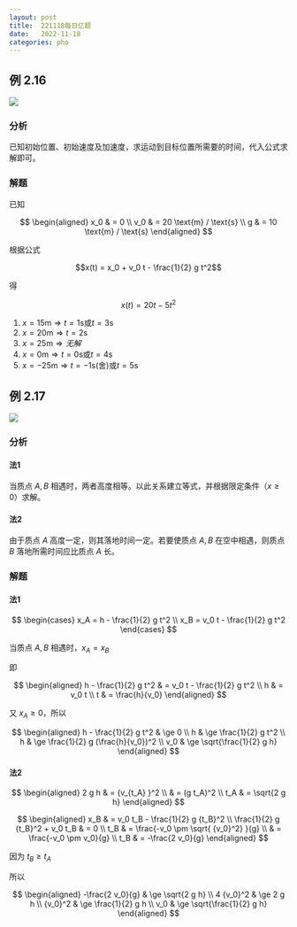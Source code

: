 ```yaml
---
layout: post
title:  221118每日亿题
date:   2022-11-18
categories: pho
---
```


## 例 2.16

![](https://lyccrius.oss-cn-beijing.aliyuncs.com/pho/221118-2.16.jpg)

### 分析

已知初始位置、初始速度及加速度，求运动到目标位置所需要的时间，代入公式求解即可。

### 解题

已知

$$
\begin{aligned}
    x_0 & = 0 \\
    v_0 & = 20 \text{m} / \text{s} \\
    g & = 10 \text{m} / \text{s}
\end{aligned}
$$

根据公式

$$x(t) = x_0 + v_0 t - \frac{1}{2} g t^2$$

得

$$x(t) = 20 t - 5 t^2$$

1. $x = 15 \text{m} \Rightarrow t = 1 \text{s} \text{或} t = 3 \text{s}$
2. $x = 20 \text{m} \Rightarrow t = 2 \text{s}$
3. $x = 25 \text{m} \Rightarrow 无解$
4. $x = 0 \text{m} \Rightarrow t = 0 \text{s} \text{或} t = 4 \text{s}$
5. $x = -25 \text{m} \Rightarrow t = -1 \text{s} ( \text{舍} ) \text{或} t = 5 \text{s}$

## 例 2.17

![](https://lyccrius.oss-cn-beijing.aliyuncs.com/pho/221118-2.17.jpg)

### 分析

#### 法1

当质点 $A, B$ 相遇时，两者高度相等。以此关系建立等式，并根据限定条件（$x \ge 0$）求解。

#### 法2

由于质点 $A$ 高度一定，则其落地时间一定。若要使质点 $A, B$ 在空中相遇，则质点 $B$ 落地所需时间应比质点 $A$ 长。

### 解题

#### 法1

$$
\begin{cases}
    x_A = h - \frac{1}{2} g t^2 \\
    x_B = v_0 t - \frac{1}{2} g t^2
\end{cases}
$$

当质点 $A, B$ 相遇时，$x_A = x_B$

即

$$
\begin{aligned}
    h - \frac{1}{2} g t^2 & = v_0 t - \frac{1}{2} g t^2 \\
    h & = v_0 t \\
    t & = \frac{h}{v_0}
\end{aligned}
$$

又 $x_A \ge 0$，所以

$$
\begin{aligned}
    h - \frac{1}{2} g t^2 & \ge 0 \\
    h & \ge \frac{1}{2} g t^2 \\
    h & \ge \frac{1}{2} g (\frac{h}{v_0})^2 \\
    v_0 & \ge \sqrt{\frac{1}{2} g h}
\end{aligned}
$$

#### 法2

$$
\begin{aligned}
    2 g h & = {v_{t_A} }^2 \\
    & = (g t_A)^2 \\
    t_A & = \sqrt{2 g h}
\end{aligned}
$$

$$
\begin{aligned}
    x_B & = v_0 t_B - \frac{1}{2} g {t_B}^2 \\
    \frac{1}{2} g {t_B}^2 + v_0 t_B & = 0 \\
    t_B & = \frac{-v_0 \pm \sqrt{ {v_0}^2} }{g} \\
    & = \frac{-v_0 \pm v_0}{g} \\
    t_B & = -\frac{2 v_0}{g}
\end{aligned}
$$

因为 $t_B \ge t_A$

所以 

$$
\begin{aligned}
    -\frac{2 v_0}{g} & \ge \sqrt{2 g h} \\
    4 {v_0}^2 & \ge 2 g h \\
    {v_0}^2 & \ge \frac{1}{2} g h \\
    v_0 & \ge \sqrt{\frac{1}{2} g h}
\end{aligned}
$$